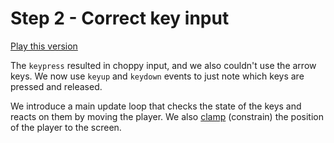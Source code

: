 # Step 2 - Correct key input

[Play this version](https://rawgit.com/HackYourFutureBelgium/JavaScript2/master/Projects/space-game/step02/index.html)

The `keypress` resulted in choppy input, and we also couldn't use the arrow keys. We now use `keyup` and `keydown` events to just note which keys are pressed and released.

We introduce a main update loop that checks the state of the keys and reacts on them by moving the player. We also [clamp](https://en.wikipedia.org/wiki/Clamping_(graphics)) (constrain) the position of the player to the screen.
